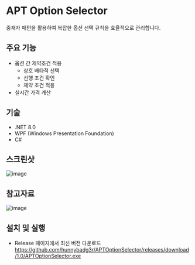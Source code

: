 # APT Option Selector

중재자 패턴을 활용하여 복잡한 옵션 선택 규칙을 효율적으로 관리합니다.

## 주요 기능

- 옵션 간 제약조건 적용
  - 상호 배타적 선택 
  - 선행 조건 확인 
  - 제약 조건 적용 
- 실시간 가격 계산

## 기술 

- .NET 8.0
- WPF (Windows Presentation Foundation)
- C#

## 스크린샷

![image](https://github.com/user-attachments/assets/4e7522d3-20de-4fb6-b1c4-c0d5a55fc351)

## 참고자료

![image](https://github.com/user-attachments/assets/672960c8-1b1d-4b43-80d4-a6183e75e0c6)

## 설치 및 실행

- Release 페이지에서 최신 버전 다운로드
https://github.com/hunnybadg3r/APTOptionSelector/releases/download/1.0/APTOptionSelector.exe
